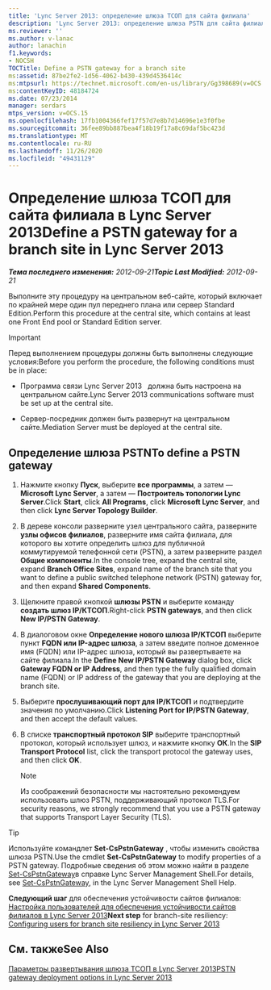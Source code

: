 ```yaml
---
title: 'Lync Server 2013: определение шлюза ТСОП для сайта филиала'
description: 'Lync Server 2013: определение шлюза PSTN для сайта филиала.'
ms.reviewer: ''
ms.author: v-lanac
author: lanachin
f1.keywords:
- NOCSH
TOCTitle: Define a PSTN gateway for a branch site
ms:assetid: 87be2fe2-1d56-4062-b430-439d4536414c
ms:mtpsurl: https://technet.microsoft.com/en-us/library/Gg398689(v=OCS.15)
ms:contentKeyID: 48184724
ms.date: 07/23/2014
manager: serdars
mtps_version: v=OCS.15
ms.openlocfilehash: 17fb1004366fef17f57d7e8b7d14696e1e3f0fbe
ms.sourcegitcommit: 36fee89bb887bea4f18b19f17a8c69daf5bc423d
ms.translationtype: MT
ms.contentlocale: ru-RU
ms.lasthandoff: 11/26/2020
ms.locfileid: "49431129"
---
```

# <a name="define-a-pstn-gateway-for-a-branch-site-in-lync-server-2013"></a><span data-ttu-id="8ac92-103">Определение шлюза ТСОП для сайта филиала в Lync Server 2013</span><span class="sxs-lookup"><span data-stu-id="8ac92-103">Define a PSTN gateway for a branch site in Lync Server 2013</span></span>

<div data-xmlns="http://www.w3.org/1999/xhtml">

<div class="topic" data-xmlns="http://www.w3.org/1999/xhtml" data-msxsl="urn:schemas-microsoft-com:xslt" data-cs="https://msdn.microsoft.com/">

<div data-asp="https://msdn2.microsoft.com/asp">



</div>

<div id="mainSection">

<div id="mainBody"><span data-ttu-id="8ac92-104">

<span> </span></span><span class="sxs-lookup"><span data-stu-id="8ac92-104">

<span> </span></span></span>

<span data-ttu-id="8ac92-105">_**Тема последнего изменения:** 2012-09-21_</span><span class="sxs-lookup"><span data-stu-id="8ac92-105">_**Topic Last Modified:** 2012-09-21_</span></span>

<span data-ttu-id="8ac92-106">Выполните эту процедуру на центральном веб-сайте, который включает по крайней мере один пул переднего плана или сервер Standard Edition.</span><span class="sxs-lookup"><span data-stu-id="8ac92-106">Perform this procedure at the central site, which contains at least one Front End pool or Standard Edition server.</span></span>

<div>


> [!IMPORTANT]  
> <span data-ttu-id="8ac92-107">Перед выполнением процедуры должны быть выполнены следующие условия:</span><span class="sxs-lookup"><span data-stu-id="8ac92-107">Before you perform the procedure, the following conditions must be in place:</span></span> 
> <UL>
> <LI>
> <P><span data-ttu-id="8ac92-108">Программа связи Lync Server 2013 &nbsp; должна быть настроена на центральном сайте.</span><span class="sxs-lookup"><span data-stu-id="8ac92-108">Lync Server 2013&nbsp;communications software must be set up at the central site.</span></span></P>
> <LI>
> <P><span data-ttu-id="8ac92-109">Сервер-посредник должен быть развернут на центральном сайте.</span><span class="sxs-lookup"><span data-stu-id="8ac92-109">Mediation Server must be deployed at the central site.</span></span></P></LI></UL>



</div>

<div>

## <a name="to-define-a-pstn-gateway"></a><span data-ttu-id="8ac92-110">Определение шлюза PSTN</span><span class="sxs-lookup"><span data-stu-id="8ac92-110">To define a PSTN gateway</span></span>

1.  <span data-ttu-id="8ac92-111">Нажмите кнопку **Пуск**, выберите **все программы**, а затем — **Microsoft Lync Server**, а затем — **Построитель топологии Lync Server**.</span><span class="sxs-lookup"><span data-stu-id="8ac92-111">Click **Start**, click **All Programs**, click **Microsoft Lync Server**, and then click **Lync Server Topology Builder**.</span></span>

2.  <span data-ttu-id="8ac92-112">В дереве консоли разверните узел центрального сайта, разверните **узлы офисов филиалов**, разверните имя сайта филиала, для которого вы хотите определить шлюз для публичной коммутируемой телефонной сети (PSTN), а затем разверните раздел **Общие компоненты**.</span><span class="sxs-lookup"><span data-stu-id="8ac92-112">In the console tree, expand the central site, expand **Branch Office Sites**, expand name of the branch site that you want to define a public switched telephone network (PSTN) gateway for, and then expand **Shared Components**.</span></span>

3.  <span data-ttu-id="8ac92-113">Щелкните правой кнопкой **шлюзы PSTN** и выберите команду **создать шлюз IP/КТСОП**.</span><span class="sxs-lookup"><span data-stu-id="8ac92-113">Right-click **PSTN gateways**, and then click **New IP/PSTN Gateway**.</span></span>

4.  <span data-ttu-id="8ac92-114">В диалоговом окне **Определение нового шлюза IP/КТСОП** выберите пункт **FQDN или IP-адрес шлюза**, а затем введите полное доменное имя (FQDN) или IP-адрес шлюза, который вы развертываете на сайте филиала.</span><span class="sxs-lookup"><span data-stu-id="8ac92-114">In the **Define New IP/PSTN Gateway** dialog box, click **Gateway FQDN or IP Address**, and then type the fully qualified domain name (FQDN) or IP address of the gateway that you are deploying at the branch site.</span></span>

5.  <span data-ttu-id="8ac92-115">Выберите **прослушивающий порт для IP/КТСОП** и подтвердите значения по умолчанию.</span><span class="sxs-lookup"><span data-stu-id="8ac92-115">Click **Listening Port for IP/PSTN Gateway**, and then accept the default values.</span></span>

6.  <span data-ttu-id="8ac92-116">В списке **транспортный протокол SIP** выберите транспортный протокол, который использует шлюз, и нажмите кнопку **ОК**.</span><span class="sxs-lookup"><span data-stu-id="8ac92-116">In the **SIP Transport Protocol** list, click the transport protocol the gateway uses, and then click **OK**.</span></span>
    
    <div>
    

    > [!NOTE]  
    > <span data-ttu-id="8ac92-117">Из соображений безопасности мы настоятельно рекомендуем использовать шлюз PSTN, поддерживающий протокол TLS.</span><span class="sxs-lookup"><span data-stu-id="8ac92-117">For security reasons, we strongly recommend that you use a PSTN gateway that supports Transport Layer Security (TLS).</span></span>

    
    </div>

<div>


> [!TIP]  
> <span data-ttu-id="8ac92-118">Используйте командлет <STRONG>Set-CsPstnGateway</STRONG> , чтобы изменить свойства шлюза PSTN.</span><span class="sxs-lookup"><span data-stu-id="8ac92-118">Use the cmdlet <STRONG>Set-CsPstnGateway</STRONG> to modify properties of a PSTN gateway.</span></span> <span data-ttu-id="8ac92-119">Подробные сведения об этом можно найти в разделе <A href="https://docs.microsoft.com/powershell/module/skype/Set-CsPstnGateway">Set-CsPstnGateway</A>в справке Lync Server Management Shell.</span><span class="sxs-lookup"><span data-stu-id="8ac92-119">For details, see <A href="https://docs.microsoft.com/powershell/module/skype/Set-CsPstnGateway">Set-CsPstnGateway</A>, in the Lync Server Management Shell Help.</span></span>



</div>

<span data-ttu-id="8ac92-120">**Следующий шаг** для обеспечения устойчивости сайтов филиалов: [Настройка пользователей для обеспечения устойчивости сайтов филиалов в Lync Server 2013](lync-server-2013-configuring-users-for-branch-site-resiliency.md)</span><span class="sxs-lookup"><span data-stu-id="8ac92-120">**Next step** for branch-site resiliency: [Configuring users for branch site resiliency in Lync Server 2013](lync-server-2013-configuring-users-for-branch-site-resiliency.md)</span></span>

</div>

<div>

## <a name="see-also"></a><span data-ttu-id="8ac92-121">См. также</span><span class="sxs-lookup"><span data-stu-id="8ac92-121">See Also</span></span>


[<span data-ttu-id="8ac92-122">Параметры развертывания шлюза ТСОП в Lync Server 2013</span><span class="sxs-lookup"><span data-stu-id="8ac92-122">PSTN gateway deployment options in Lync Server 2013</span></span>](lync-server-2013-pstn-gateway-deployment-options.md)  
  

<span data-ttu-id="8ac92-123"></div>

</div>

<span> </span>

</div>

</div>

</span><span class="sxs-lookup"><span data-stu-id="8ac92-123"></div>

</div>

<span> </span>

</div>

</div>

</span></span></div>

